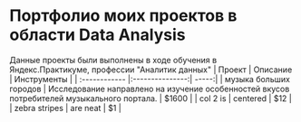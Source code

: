 # Портфолио моих проектов в области Data Analysis
Данные проекты были выполнены в ходе обучения в Яндекс.Практикуме, профессии "Аналитик данных"
| Проект | Описание  | Инструменты |
| :------------ |:---------------:| -----:|
| музыка больших городов    | Исследование направлено на изучение особенностей вкусов потребителей музыкального портала. | $1600 |
| col 2 is      | centered        |   $12 |
| zebra stripes | are neat        |    $1 |




